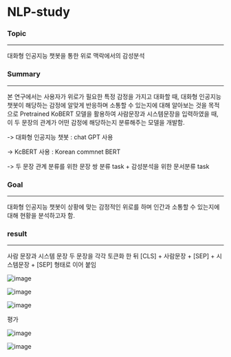 # NLP-study

### Topic
<hr/>
대화형 인공지능 챗봇을 통한 위로 맥락에서의 감성분석

### Summary
<hr/>
본 연구에서는 사용자가 위로가 필요한 특정 감정을 가지고 대화할 때, 대화형 인공지능 챗봇이 해당하는 감정에 알맞게 반응하며 소통할 수 있는지에 대해 알아보는 것을 목적으로 Pretrained KoBERT 모델을 활용하여 사람문장과 시스템문장을 입력하였을 때, 이 두 문장의 관계가 어떤 감정에 해당하는지 분류해주는 모델을 개발함.



-> 대화형 인공지능 챗봇 : chat GPT 사용

-> KcBERT 사용 : Korean commnet BERT

-> 두 문장 관계 분류를 위한 문장 쌍 분류 task + 감성분석을 위한 문서분류 task

### Goal
<hr/>
대화형 인공지능 챗봇이 상황에 맞는 감정적인 위로를 하며 인간과 소통할 수 있는지에 대해 현황을 분석하고자 함.


### result
<hr/>
사람 문장과 시스템 문장 두 문장을 각각 토큰화 한 뒤 [CLS] + 사람문장 + [SEP] + 시스템문장 + [SEP] 형태로 이어 붙임

![image](https://user-images.githubusercontent.com/100950656/223349249-1c7584ab-dcc4-45ca-a2ad-118ea74f34e1.png)

![image](https://user-images.githubusercontent.com/100950656/223348433-0464125e-4863-4896-977b-c6f2ab708196.png)

![image](https://user-images.githubusercontent.com/100950656/223348506-1b2d4109-8bfb-4c05-bd40-47b161d2d833.png)

평가

![image](https://user-images.githubusercontent.com/100950656/223348571-063a51f2-0d93-465e-a43d-517449eaeb1f.png)

![image](https://user-images.githubusercontent.com/100950656/223348530-2cb12c3f-ce9e-44ff-9aef-a79d3a069465.png)
